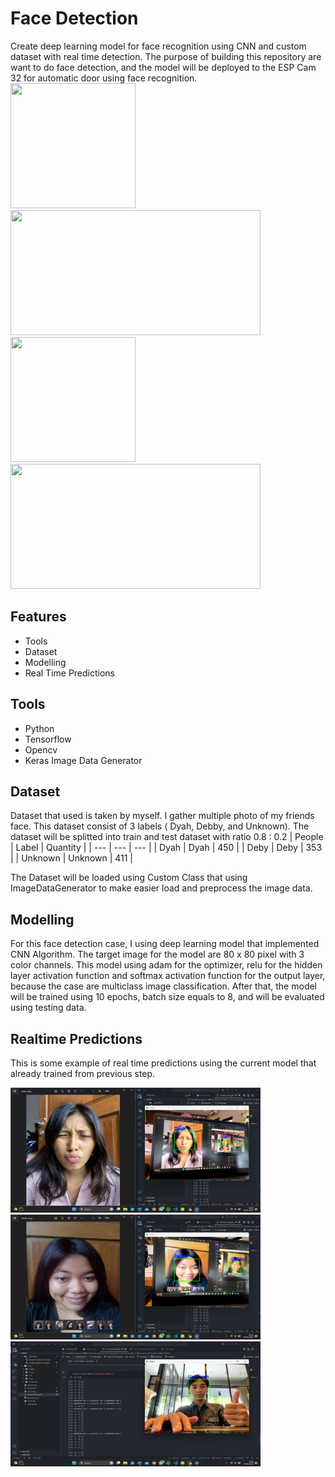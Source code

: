 # Face Detection
 
Create deep learning model for face recognition using CNN and custom dataset with real time detection. The purpose of building this repository are want to do face detection, and the model will be deployed to the ESP Cam 32 for automatic door using face recognition.
<br>
<img src="https://yt3.googleusercontent.com/ytc/AL5GRJXDeStsPJL7Uz92074WfPjSGB7j810G8LqwhTKKSA=s900-c-k-c0x00ffffff-no-rj" width="200" height="200">
<img src="https://www.vectorlogo.zone/logos/pytorch/pytorch-ar21.png" width="400" height="200"> 
<img src="https://editor.analyticsvidhya.com/uploads/232202.png" width="200" height="200"> 
<img src="https://www.vectorlogo.zone/logos/python/python-ar21.png" width="400" height="200">  

## Features
- Tools
- Dataset
- Modelling
- Real Time Predictions

## Tools
- Python
- Tensorflow
- Opencv
- Keras Image Data Generator

## Dataset
Dataset that used is taken by myself. I gather multiple photo of my friends face. This dataset consist of 3 labels ( Dyah, Debby, and Unknown). The dataset
will be splitted into train and test dataset with ratio 0.8 : 0.2
| People | Label | Quantity |
| --- | --- | --- |
| Dyah | Dyah | 450 |
| Deby | Deby | 353 |
| Unknown | Unknown | 411 |

The Dataset will be loaded using Custom Class that using ImageDataGenerator to make easier load and preprocess the image data. 

## Modelling
For this face detection case, I using deep learning model that implemented CNN Algorithm. The target image for the model are 80 x 80 pixel with 
3 color channels. This model using adam for the optimizer, relu for the hidden layer activation function and softmax activation function for the
output layer, because the case are multiclass image classification. After that, the model will be trained using 10 epochs, batch size equals to 8,
and will be evaluated using testing data.

## Realtime Predictions
This is some example of real time predictions using the current model that already trained from previous step.
<p float="left">
  <img src="https://github.com/adrianuscharlie/FaceDetection/blob/main/Image/dyah.jpg" width="400" height="200">
  <img src="https://github.com/adrianuscharlie/FaceDetection/blob/main/Image/debby.jpg" width="400" height="200"> 
  <img src="https://github.com/adrianuscharlie/FaceDetection/blob/main/Image/unknown.jpg" width="400" height="200"> 
</p>
